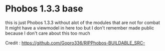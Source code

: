 # Phobos 1.3.3 base

this is just Phobos 1.3.3 without alot of the modules that are not for combat It might have a viewmodel in here too but I don't remember made public because I don't care about this too much

Credit : https://github.com/Gopro336/RIPPhobos-BUILDABLE_SRC-
